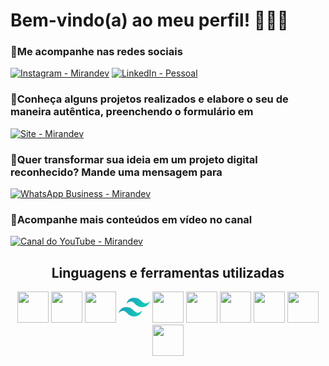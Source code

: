 # Bem-vindo(a) ao meu perfil! 👨🏼‍💻
### 🔹Me acompanhe nas redes sociais 
[![Instagram - Mirandev](https://img.shields.io/badge/Instagram-E4405F?style=for-the-badge&logo=instagram&logoColor=white)](https://www.instagram.com/mirandev_tech/) 
[![LinkedIn - Pessoal](https://img.shields.io/badge/LinkedIn-0077B5?style=for-the-badge&logo=linkedin&logoColor=white)](https://www.linkedin.com/in/breno-miranda-a52587bb/) 
### 🔸Conheça alguns projetos realizados e elabore o seu de maneira autêntica, preenchendo o formulário em
[![Site - Mirandev](https://img.shields.io/badge/website-000000?style=for-the-badge&logo=About.me&logoColor=white)](https://www.mirandev.com.br/contato.html)  
### 🔹Quer transformar sua ideia em um projeto digital reconhecido? Mande uma mensagem para
[![WhatsApp Business - Mirandev](https://img.shields.io/badge/WhatsApp-25D366?style=for-the-badge&logo=whatsapp&logoColor=white)](https://api.whatsapp.com/send?phone=553132257898&text=Ol%C3%A1!%20Tenho%20um%20projeto%20em%20mente!%20%F0%9F%92%A1)
### 🔸Acompanhe mais conteúdos em vídeo no canal
[![Canal do YouTube - Mirandev](https://img.shields.io/badge/YouTube-FF0000?style=for-the-badge&logo=youtube&logoColor=white)](https://www.youtube.com/@Mirandev-TD)
<h2 align='center'>
    Linguagens e ferramentas utilizadas
</h2>    
<div align='center'>   

  <img src="https://user-images.githubusercontent.com/25181517/192158954-f88b5814-d510-4564-b285-dff7d6400dad.png" width='50px'/>
  <img src="https://user-images.githubusercontent.com/25181517/183898674-75a4a1b1-f960-4ea9-abcb-637170a00a75.png" width='50px'/>
  <img src="https://user-images.githubusercontent.com/25181517/192158956-48192682-23d5-4bfc-9dfb-6511ade346bc.png" width='50px'/>
  <svg width="50px" height="50px" viewBox="0 0 256 154" version="1.1" xmlns="http://www.w3.org/2000/svg" xmlns:xlink="http://www.w3.org/1999/xlink" preserveAspectRatio="xMidYMid">
    <defs>
        <linearGradient x1="-2.77777778%" y1="32%" x2="100%" y2="67.5555556%" id="linearGradient-1">
            <stop stop-color="#2298BD" offset="0%"></stop>
            <stop stop-color="#0ED7B5" offset="100%"></stop>
        </linearGradient>
    </defs>
    <g>
        <path d="M128,-1.0658141e-14 C93.8666667,-1.0658141e-14 72.5333333,17.0666667 64,51.2 C76.8,34.1333333 91.7333333,27.7333333 108.8,32 C118.537481,34.4343704 125.497363,41.4985481 133.201067,49.3184 C145.750756,62.0567704 160.275437,76.8 192,76.8 C226.133333,76.8 247.466667,59.7333333 256,25.6 C243.2,42.6666667 228.266667,49.0666667 211.2,44.8 C201.462519,42.3656296 194.502637,35.3014519 186.798933,27.4816 C174.249244,14.7432296 159.724563,-1.0658141e-14 128,-1.0658141e-14 Z M64,76.8 C29.8666667,76.8 8.53333333,93.8666667 0,128 C12.8,110.933333 27.7333333,104.533333 44.8,108.8 C54.5374815,111.23437 61.497363,118.298548 69.2010667,126.1184 C81.7507556,138.85677 96.275437,153.6 128,153.6 C162.133333,153.6 183.466667,136.533333 192,102.4 C179.2,119.466667 164.266667,125.866667 147.2,121.6 C137.462519,119.16563 130.502637,112.101452 122.798933,104.2816 C110.249244,91.5432296 95.724563,76.8 64,76.8 Z" fill="url(#linearGradient-1)"></path>
    </g>
</svg>

  <img src="https://user-images.githubusercontent.com/25181517/183898054-b3d693d4-dafb-4808-a509-bab54cf5de34.png" width='50px'/>
  <img src="https://user-images.githubusercontent.com/25181517/117447155-6a868a00-af3d-11eb-9cfe-245df15c9f3f.png" width='50px'/>
  <img src="https://user-images.githubusercontent.com/25181517/183897015-94a058a6-b86e-4e42-a37f-bf92061753e5.png" width='50px'/>
  <img src="https://user-images.githubusercontent.com/25181517/121401671-49102800-c959-11eb-9f6f-74d49a5e1774.png" width='50px'/>
  <img src="https://user-images.githubusercontent.com/25181517/183568594-85e280a7-0d7e-4d1a-9028-c8c2209e073c.png" width='50px'/>
    <img src="https://user-images.githubusercontent.com/25181517/192108372-f71d70ac-7ae6-4c0d-8395-51d8870c2ef0.png" width='50px'/>
</p>

</div>

<!--🔹🔸-->
<!--🟢🟡🔵-->
<!--🔵🔴⚪-->

